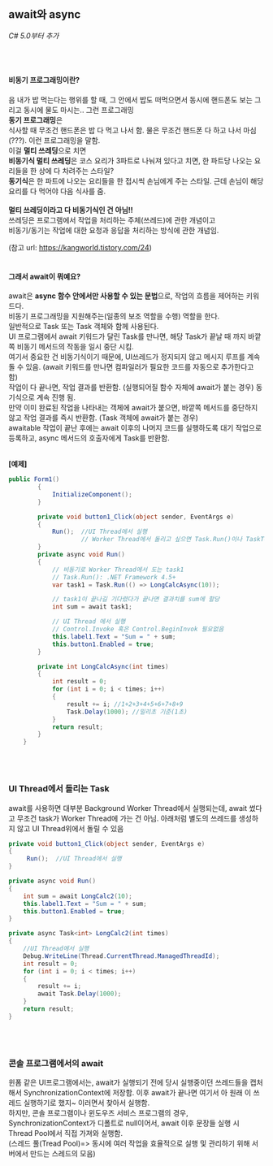 ## await와 async
_C# 5.0부터 추가_


</br>
</br>

#### 비동기 프로그래밍이란?
음 내가 밥 먹는다는 행위를 할 때, 그 안에서 밥도 떠먹으면서 동시에 핸드폰도 보는 그리고 동시에 물도 마시는.. 그런 프로그래밍
</br>
**동기 프로그래밍**은
</br>
식사할 때 무조건 핸드폰은 밥 다 먹고 나서 함. 물은 무조건 핸드폰 다 하고 나서 마심(???). 이런 프로그래밍을 말함. 
</br>
이걸 **멀티 쓰레딩**으로 치면
</br>
**비동기식 멀티 쓰레딩**은 코스 요리가 3파트로 나눠져 있다고 치면, 한 파트당 나오는 요리들을 한 상에 다 차려주는 스타일?
</br>
**동기식**은 한 파트에 나오는 요리들을 한 접시씩 손님에게 주는 스타일. 근데 손님이 해당 요리를 다 먹어야 다음 식사를 줌.
</br>
</br>
**멀티 쓰레딩이라고 다 비동기식인 건 아님!!**
</br>
쓰레딩은 프로그램에서 작업을 처리하는 주체(쓰레드)에 관한 개념이고
</br>
비동기/동기는 작업에 대한 요청과 응답을 처리하는 방식에 관한 개념임.
</br>

(참고 url: https://kangworld.tistory.com/24)
</br></br>

#### 그래서 await이 뭐예요?
await은 **async 함수 안에서만 사용할 수 있는 문법**으로, 작업의 흐름을 제어하는 키워드다.
</br>
비동기 프로그래밍을 지원해주는(일종의 보조 역할을 수행) 역할을 한다.
</br>
일반적으로 Task 또는 Task<T> 객체와 함께 사용된다.
</br>
UI 프로그램에서 await 키워드가 달린 Task를 만나면, 해당 Task가 끝날 때 까지 바깥쪽 비동기 메서드의 작동을 일시 중단 시킴.
</br>
여기서 중요한 건 비동기식이기 때문에, UI쓰레드가 정지되지 않고 메시지 루프를 계속 돌 수 있음. (await 키워드를 만나면 컴파일러가 필요한 코드를 자동으로 추가한다고 함)
</br>
작업이 다 끝나면, 작업 결과를 반환함. (실행되어질 함수 자체에 await가 붙는 경우) 동기식으로 계속 진행 됨.
</br>
만약 이미 완료된 작업을 나타내는 객체에 await가 붙으면, 바깥쪽 메서드를 중단하지 않고 작업 결과를 즉시 반환함. (Task 객체에 await가 붙는 경우)
</br>
awaitable 작업이 끝난 후에는 await 이후의 나머지 코드를 실행하도록 대기 작업으로 등록하고, async 메서드의 호출자에게 Task를 반환함.
</br>
</br>

**[예제]**
</br>

```cs
public Form1()
        {
            InitializeComponent();
        }

        private void button1_Click(object sender, EventArgs e)
        {
            Run();  //UI Thread에서 실행
                    // Worker Thread에서 돌리고 싶으면 Task.Run()이나 TaskTest 등 Task 속성을 쓰면 됨.
        }
        private async void Run()
        {
            // 비동기로 Worker Thread에서 도는 task1
            // Task.Run(): .NET Framework 4.5+
            var task1 = Task.Run(() => LongCalcAsync(10));

            // task1이 끝나길 기다렸다가 끝나면 결과치를 sum에 할당
            int sum = await task1;

            // UI Thread 에서 실행
            // Control.Invoke 혹은 Control.BeginInvok 필요없음
            this.label1.Text = "Sum = " + sum;
            this.button1.Enabled = true;
        }

        private int LongCalcAsync(int times)
        {
            int result = 0;
            for (int i = 0; i < times; i++)
            {
                result += i; //1+2+3+4+5+6+7+8+9
                Task.Delay(1000); //밀리초 기준(1초)
            }
            return result;
        }
    }
```

</br></br>

### UI Thread에서 돌리는 Task
await를 사용하면 대부분 Background Worker Thread에서 실행되는데, await 썼다고 무조건 task가 Worker Thread에 가는 건 아님.
아래처럼 별도의 쓰레드를 생성하지 않고 UI Thread위에서 돌릴 수 있음

```cs
private void button1_Click(object sender, EventArgs e)
{
     Run();  //UI Thread에서 실행
}

private async void Run()
{    
    int sum = await LongCalc2(10);
    this.label1.Text = "Sum = " + sum;
    this.button1.Enabled = true;
}

private async Task<int> LongCalc2(int times)
{
    //UI Thread에서 실행
    Debug.WriteLine(Thread.CurrentThread.ManagedThreadId);
    int result = 0;
    for (int i = 0; i < times; i++)
    {
        result += i;                
        await Task.Delay(1000);
    }
    return result;
}
```
</br></br>

### 콘솔 프로그램에서의 await
윈폼 같은 UI프로그램에서는, await가 실행되기 전에 당시 실행중이던 쓰레드들을 캡처해서 SynchronizationContext에 저장함. 이후 await가 끝나면 여기서 아 원래 이 쓰레드 실행하기로 했지~ 이러면서 찾아서 실행함.
</br>
하지만, 콘솔 프로그램이나 윈도우즈 서비스 프로그램의 경우, SynchronizationContext가 디폴트로 null이어서, await 이후 문장들 실행 시 Thread Pool에서 직접 가져와 실행함.
</br>
(스레드 풀(Tread Pool)=> 동시에 여러 작업을 효율적으로 실행 및 관리하기 위해 서버에서 만드는 스레드의 모음)
